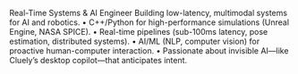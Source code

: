 Real-Time Systems & AI Engineer
Building low-latency, multimodal systems for AI and robotics.
• C++/Python for high-performance simulations (Unreal Engine, NASA SPICE).
• Real-time pipelines (sub-100ms latency, pose estimation, distributed systems).
• AI/ML (NLP, computer vision) for proactive human-computer interaction.
• Passionate about invisible AI—like Cluely’s desktop copilot—that anticipates intent.
